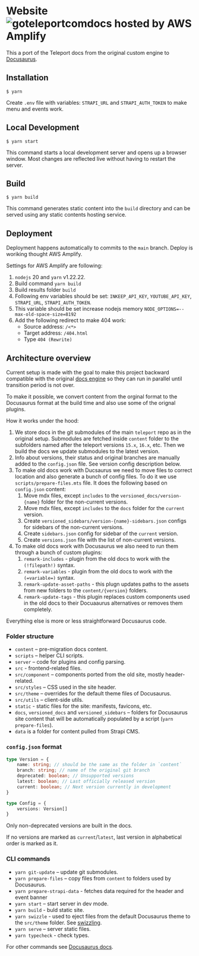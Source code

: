# Website <br> ![goteleportcomdocs hosted by AWS Amplify](https://cronitor.io/badges/hnmp7r/production/TFpnWbbLZZMb7vaCrRjbyHjS2Bo.svg)

This a port of the Teleport docs from the original custom engine to [Docusaurus](https://docusaurus.io/).

## Installation

```
$ yarn
```

Create `.env` file with variables: `STRAPI_URL` and `STRAPI_AUTH_TOKEN` to make menu and events work.

## Local Development

```
$ yarn start
```

This command starts a local development server and opens up a browser window. Most changes are reflected live without having to restart the server.

## Build

```
$ yarn build
```

This command generates static content into the `build` directory and can be served using any static contents hosting service.

## Deployment

Deployment happens automatically to commits to the `main` branch. Deploy is woriking thought AWS Amplify.

Settings for AWS Amplify are following:

1. `nodejs` 20 and `yarn` v1.22.22.
2. Build command `yarn build`
4. Build results folder `build`
5. Following env variables should be set: `INKEEP_API_KEY`, `YOUTUBE_API_KEY`, `STRAPI_URL`, `STRAPI_AUTH_TOKEN`.
6. This variable should be set increase nodejs memory `NODE_OPTIONS=--max-old-space-size=8192`
7. Add the following redirect to make 404 work:
    - Source address: `/<*>` 
    - Target address: `/404.html`
    - Type `404 (Rewrite)`

## Architecture overview

Current setup is made with the goal to make this project backward compatible with the original [docs engine](https://github.com/gravitational/docs) so they can run in parallel until transition period is not over.

To make it possible, we convert content from the orginal format to the Docusaurus format at the build time and also use some of the orignal plugins.

How it works under the hood:

1. We store docs in the git submodules of the main `teleport` repo as in the original setup. Submodules are fetched inside `content` folder to the subfolders named after the teleport versions `15.x`, `16.x`, etc. Then we build the docs we update submodules to the latest version.
2. Info about versions, their status and original branches are manually added to the `config.json` file. See version config description below.
3. To make old docs work with Ducsaurus we need to move files to correct location and also generate a bunch of config files. To do it we use `scripts/prepare-files.mts` file. It does the following based on `config.json` content:
    1. Move mdx files, except `includes` to the `versioned_docs/version-{name}` folder for the non-current versions.
    2. Move mdx files, except `includes` to the `docs` folder for the `current` version.
    3. Create `versioned_sidebars/version-{name}-sidebars.json` configs for sidebars of the non-current versions.
    4. Create `sidebars.json` config for sidebar of the `current` version.
    5. Create `versions.json` file with the list of non-current versions.
4. To make old docs work with Docusaurus we also need to run them through a bunch of custom plugins:
    1. `remark-includes` - plugin from the old docs to work with the `(!filepath!)` syntax.
    2. `remark-variables` - plugin from the old docs to work with the `(=variable=)` syntax.
    3. `remark-update-asset-paths` - this plugn updates paths to the assets from new folders to the `content/{version}` folders.
    4. `remark-update-tags` - this plugin replaces custom components used in the old docs to their Docuaaurus alternatives or removes them completely.

Everything else is more or less straightforward Docusaurus code.

### Folder structure

- `content` – pre-migration docs content.
- `scripts` – helper CLI scripts.
- `server` – code for plugins and config parsing.
- `src` - frontend-related files.
- `src/component` – components ported from the old site, mostly header-related.
- `src/styles` – CSS used in the site header.
- `src/theme` – overrides for the default theme files of Docusaurus.
- `src/utils` – client-side utils.
- `static` - static files for the site: manifests, favicons, etc.
- `docs`, `versioned_docs` and `versioned_sidebars` – folders for Docusaurus site content that will be automatically populated by a script (`yarn prepare-files`).
- `data` is a folder for content pulled from Strapi CMS.

### `config.json` format

```typescript
type Version = {
    name: string; // should be the same as the folder in `content`
    branch: string; // name of the original git branch
    deprecated: boolean; // Unsupported versions
    latest: boolean; // Last officially released version
    current: boolean; // Next version currently in development
}

type Config = {
    versions: Version[]
}
```

Only non-deprecated versions are built in the docs. 

If no versions are marked as `current`/`latest`, last version in alphabetical order is marked as it.

### CLI commands

- `yarn git-update` – update git submodules.
- `yarn prepare-files` – copy files from `content` to folders used by Docusaurus.
- `yarn prepare-strapi-data` - fetches data required for the header and event banner
- `yarn start` – start server in dev mode.
- `yarn build` - buld static site.
- `yarn swizzle` - used to eject files from the default Docusaurus theme to the `src/theme` folder. See [swizzling](https://docusaurus.io/docs/swizzling).
- `yarn serve` – server static files.
- `yarn typecheck` - check types.

For other commands see [Docusaurus docs](https://docusaurus.io/docs/cli#docusaurus-cli-commands).
